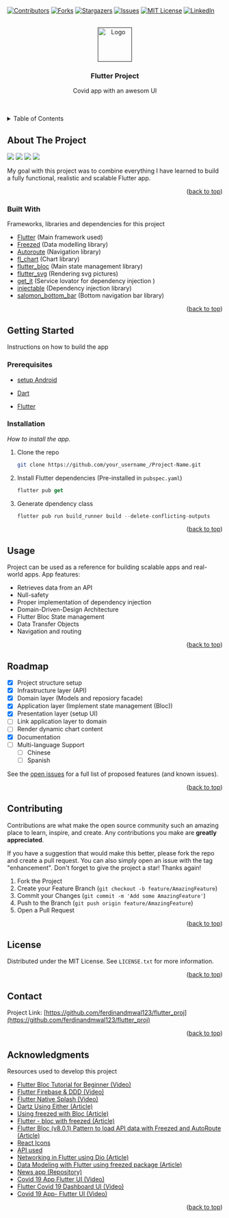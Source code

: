 <div id="top"></div>
<!--
*** Thanks for checking out the Best-README-Template. If you have a suggestion
*** that would make this better, please fork the repo and create a pull request
*** or simply open an issue with the tag "enhancement".
*** Don't forget to give the project a star!
*** Thanks again! Now go create something AMAZING! :D
-->



<!-- PROJECT SHIELDS -->
<!--
*** I'm using markdown "reference style" links for readability.
*** Reference links are enclosed in brackets [ ] instead of parentheses ( ).
*** See the bottom of this document for the declaration of the reference variables
*** for contributors-url, forks-url, etc. This is an optional, concise syntax you may use.
*** https://www.markdownguide.org/basic-syntax/#reference-style-links
-->
[![Contributors][contributors-shield]][contributors-url]
[![Forks][forks-shield]][forks-url]
[![Stargazers][stars-shield]][stars-url]
[![Issues][issues-shield]][issues-url]
[![MIT License][license-shield]][license-url]
[![LinkedIn][linkedin-shield]][linkedin-url]



<!-- PROJECT LOGO -->
<br />
<div align="center">
  <a href="">
    <img src="assets/images/flutter_logo.jpg" alt="Logo" width="80" height="80">
  </a>

  <h3 align="center">Flutter Project</h3>

  <p align="center">
    Covid app with an awesom UI
    <br />
    <!-- <a href="https://github.com/othneildrew/Best-README-Template"><strong>Explore the docs »</strong></a> -->
    <br />
    <br />
    <!-- <a href="https://github.com/othneildrew/Best-README-Template">View Demo</a>
    ·
    <a href="https://github.com/othneildrew/Best-README-Template/issues">Report Bug</a>
    ·
    <a href="https://github.com/othneildrew/Best-README-Template/issues">Request Feature</a> -->
  </p>
</div>



<!-- TABLE OF CONTENTS -->
<details>
  <summary>Table of Contents</summary>
  <ol>
    <li>
      <a href="#about-the-project">About The Project</a>
      <ul>
        <li><a href="#built-with">Built With</a></li>
      </ul>
    </li>
    <li>
      <a href="#getting-started">Getting Started</a>
      <ul>
        <li><a href="#prerequisites">Prerequisites</a></li>
        <li><a href="#installation">Installation</a></li>
      </ul>
    </li>
    <li><a href="#usage">Usage</a></li>
    <li><a href="#roadmap">Roadmap</a></li>
    <li><a href="#contributing">Contributing</a></li>
    <li><a href="#license">License</a></li>
    <li><a href="#contact">Contact</a></li>
    <li><a href="#acknowledgments">Acknowledgments</a></li>
  </ol>
</details>



<!-- ABOUT THE PROJECT -->
## About The Project


<img src="assets/screenrecording.gif"  />
<img src = "assets/screenshot2.png" />
<img src = "assets/screenshot1.png" />
<img src = "assets/screenshot3.png" />

My goal with this project was to combine everything I have learned to build a fully functional, realistic and scalable Flutter app.



<p align="right">(<a href="#top">back to top</a>)</p>



### Built With

Frameworks, libraries and dependencies for this project

* [Flutter](https://flutter.dev/) (Main framework used)
* [Freezed](https://pub.dev/packages/freezed) (Data modelling library)
* [Autoroute](https://pub.dev/packages/auto_route) (Navigation library)
* [fl_chart](https://pub.dev/packages/fl_chart) (Chart library)
* [flutter_bloc](https://bloclibrary.dev/#/) (Main state management library)
* [flutter_svg](https://pub.dev/packages/flutter_svg) (Rendering svg pictures)
* [get_it](https://pub.dev/packages/get_it) (Service lovator for dependency injection )
* [injectable](https://pub.dev/packages/injectable) (Dependency injection library)
* [salomon_bottom_bar](https://pub.dev/packages/salomon_bottom_bar) (Bottom navigation bar library)

<p align="right">(<a href="#top">back to top</a>)</p>



<!-- GETTING STARTED -->
## Getting Started

Instructions on how to build the app

### Prerequisites

* [setup Android](https://developer.android.com/studio)

* [Dart](https://dart.dev/)

* [Flutter](https://flutter.dev/)


### Installation

_How to install the app._

1. Clone the repo
   ```sh
   git clone https://github.com/your_username_/Project-Name.git
   ```
2. Install Flutter dependencies (Pre-installed in `pubspec.yaml`)
   ```dart
   flutter pub get
   ```
3. Generate dpendency class
   ```dart
   flutter pub run build_runner build --delete-conflicting-outputs
   ```

<p align="right">(<a href="#top">back to top</a>)</p>



<!-- USAGE EXAMPLES -->
## Usage

Project can be used as a reference for building scalable apps and real-world apps.
App features:
 * Retrieves data from an API
 * Null-safety 
 * Proper implementation of dependency injection
 * Domain-Driven-Design Architecture
 * Flutter Bloc State management
 * Data Transfer Objects
 * Navigation and routing
  

<p align="right">(<a href="#top">back to top</a>)</p>



<!-- ROADMAP -->
## Roadmap

- [x] Project structure setup
- [x] Infrastructure layer (API)
- [x] Domain layer (Models and reposiory facade)
- [x] Application layer (Implement state management (Bloc))
- [x] Presentation layer (setup UI)
- [ ] Link application layer to domain
- [ ] Render dynamic chart content
- [x] Documentation
- [ ] Multi-language Support
    - [ ] Chinese
    - [ ] Spanish

See the [open issues](https://github.com/ferdinandmwal123/flutter_proj/issues) for a full list of proposed features (and known issues).

<p align="right">(<a href="#top">back to top</a>)</p>



<!-- CONTRIBUTING -->
## Contributing

Contributions are what make the open source community such an amazing place to learn, inspire, and create. Any contributions you make are **greatly appreciated**.

If you have a suggestion that would make this better, please fork the repo and create a pull request. You can also simply open an issue with the tag "enhancement".
Don't forget to give the project a star! Thanks again!

1. Fork the Project
2. Create your Feature Branch (`git checkout -b feature/AmazingFeature`)
3. Commit your Changes (`git commit -m 'Add some AmazingFeature'`)
4. Push to the Branch (`git push origin feature/AmazingFeature`)
5. Open a Pull Request

<p align="right">(<a href="#top">back to top</a>)</p>



<!-- LICENSE -->
## License

Distributed under the MIT License. See `LICENSE.txt` for more information.

<p align="right">(<a href="#top">back to top</a>)</p>



<!-- CONTACT -->
## Contact

<!-- Your Name - [@your_twitter](https://twitter.com/your_username) - email@example.com -->

Project Link: [https://github.com/ferdinandmwal123/flutter_proj](https://github.com/ferdinandmwal123/flutter_proj)

<p align="right">(<a href="#top">back to top</a>)</p>



<!-- ACKNOWLEDGMENTS -->
## Acknowledgments

Resources used to develop this project

* [Flutter Bloc Tutorial for Beginner (Video)](https://www.youtube.com/watch?v=Ep6R7U9wa0U)
* [Flutter Firebase & DDD  (Video)](https://www.youtube.com/watch?v=KfuUkq2cLZU&list=PLB6lc7nQ1n4iS5p-IezFFgqP6YvAJy84U&index=10)
* [Flutter Native Splash (Video)](https://www.youtube.com/watch?v=dB0dOnc2k10)
* [Dartz Using Either (Article)](https://halesworth.org/dartz-using-either/)
* [Using freezed with Bloc (Article)](https://poetryincode.dev/dash-tips-using-freezed-with-bloc)
* [Flutter - bloc with freezed (Article)](https://www.codementor.io/@sunilmishra/flutter-bloc-with-freezed-16cjssmd9i)
* [Flutter Bloc (v8.0.1) Pattern to load API data with Freezed and AutoRoute (Article)](https://medium.com/@CodingWithImran/flutter-bloc-v8-0-1-pattern-to-load-api-data-with-freezed-and-autoroute-ab88a27ce273)
* [React Icons](https://react-icons.github.io/react-icons/search)
* [API used](https://api.covid19api.com/summary)
* [Networking in Flutter using Dio (Article)](https://blog.logrocket.com/networking-flutter-using-dio/)
* [Data Modeling with Flutter using freezed package (Article)](https://dev.to/carlomigueldy/data-modeling-with-flutter-using-freezed-package-4p69)
* [News app (Repository)](https://github.com/LoaiZewail/news-app)
* [Covid 19 App Flutter UI (Video)](https://www.youtube.com/watch?v=zx6uMCoW2gQ)
* [Flutter Covid 19 Dashboard UI (Video)](https://www.youtube.com/watch?v=krU-ASLb8lM)
* [Covid 19 App- Flutter UI (Video)](https://www.youtube.com/watch?v=axWBN1aotQk)

<p align="right">(<a href="#top">back to top</a>)</p>



<!-- MARKDOWN LINKS & IMAGES -->
<!-- https://www.markdownguide.org/basic-syntax/#reference-style-links -->
[contributors-shield]: https://img.shields.io/github/contributors/othneildrew/Best-README-Template.svg?style=for-the-badge
[contributors-url]: https://github.com/othneildrew/Best-README-Template/graphs/contributors
[forks-shield]: https://img.shields.io/github/forks/othneildrew/Best-README-Template.svg?style=for-the-badge
[forks-url]: https://github.com/othneildrew/Best-README-Template/network/members
[stars-shield]: https://img.shields.io/github/stars/othneildrew/Best-README-Template.svg?style=for-the-badge
[stars-url]: https://github.com/othneildrew/Best-README-Template/stargazers
[issues-shield]: https://img.shields.io/github/issues/othneildrew/Best-README-Template.svg?style=for-the-badge
[issues-url]: https://github.com/othneildrew/Best-README-Template/issues
[license-shield]: https://img.shields.io/github/license/othneildrew/Best-README-Template.svg?style=for-the-badge
[license-url]: https://github.com/othneildrew/Best-README-Template/blob/master/LICENSE.txt
[linkedin-shield]: https://img.shields.io/badge/-LinkedIn-black.svg?style=for-the-badge&logo=linkedin&colorB=555
[linkedin-url]: https://linkedin.com/in/othneildrew
[product-screenshot]: assets/screenrecording.gif
